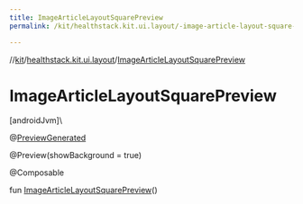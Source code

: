 ```yaml
---
title: ImageArticleLayoutSquarePreview
permalink: /kit/healthstack.kit.ui.layout/-image-article-layout-square-preview.html

---
```

//[kit](/kit.html)/[healthstack.kit.ui.layout](index.html)/[ImageArticleLayoutSquarePreview](-image-article-layout-square-preview.html)



# ImageArticleLayoutSquarePreview



[androidJvm]\




@[PreviewGenerated](../healthstack.kit.annotation/-preview-generated/index.html)



@Preview(showBackground = true)



@Composable



fun [ImageArticleLayoutSquarePreview](-image-article-layout-square-preview.html)()




